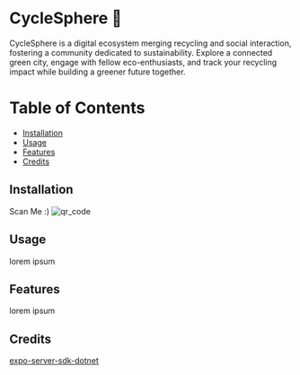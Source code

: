<h1> CycleSphere 💚</h1>

CycleSphere is a digital ecosystem merging recycling and social interaction, fostering a community dedicated to sustainability. Explore a connected green city, engage with fellow eco-enthusiasts, and track your recycling impact while building a greener future together.

<h1> Table of Contents </h1>

- [Installation](#installation)
- [Usage](#usage)
- [Features](#features)
- [Credits](#credits)

## Installation

Scan Me :)
![qr_code](https://github.com/asdtae/UNIHACK2023/blob/16c7fd6498481adbb1e876027df73eab2a4a6c67/expo/cyclesphere/assets/qr.png)


## Usage

lorem ipsum

## Features

lorem ipsum

## Credits

[expo-server-sdk-dotnet](https://github.com/glyphard/expo-server-sdk-dotnet.git)
